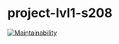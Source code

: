 # project-lvl1-s208

[![Maintainability](https://api.codeclimate.com/v1/badges/507880e67ecfa5dc1afa/maintainability)](https://codeclimate.com/github/Poletay/project-lvl1-s208/maintainability)
